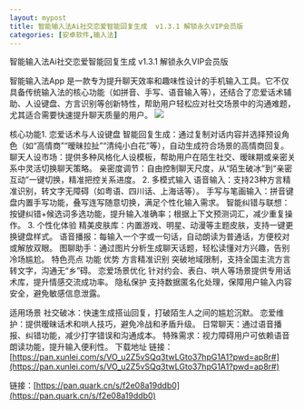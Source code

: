 ```yaml
---
layout: mypost
title: 智能输入法Ai社交恋爱智能回复生成  v1.3.1 解锁永久VIP会员版 
categories: [安卓软件,输入法]
---
```



智能输入法Ai社交恋爱智能回复生成  v1.3.1 解锁永久VIP会员版                                       

智能输入法App 是一款专为提升聊天效率和趣味性设计的手机输入工具。它不仅具备传统输入法的核心功能（如拼音、手写、语音输入等），还结合了恋爱话术辅助、人设键盘、方言识别等创新特性，帮助用户轻松应对社交场景中的沟通难题，尤其适合需要快速提升聊天质量的用户。
![](https://s2.loli.net/2025/09/24/4HonRzgkeuhEfls.webp)

核心功能1. 恋爱话术与人设键盘
智能回复生成：通过复制对话内容并选择预设角色（如“高情商”“暧昧拉扯”“清纯小白花”等），自动生成符合场景的高情商回复。
聊天人设市场：提供多种风格化人设模板，帮助用户在陌生社交、暧昧期或亲密关系中灵活切换聊天策略。
亲密度调节：自由控制聊天尺度，从“陌生破冰”到“亲密互动”一键切换，精准把控关系进度。
2. 多模式输入
语音输入：支持23种方言精准识别，转文字无障碍（如粤语、四川话、上海话等）。
手写与笔画输入：拼音键盘内置手写功能，叠写连写随意切换，满足个性化输入需求。
智能纠错与联想：按键纠错+候选词多选功能，提升输入准确率；根据上下文预测词汇，减少重复操作。
3. 个性化体验
精美皮肤库：内置游戏、明星、动漫等主题皮肤，支持一键更换键盘样式。
语音播报：每输入一个字或一句话，自动朗读为普通话，方便校对或解放双眼。
图聊助手：通过图片分析生成聊天话题，轻松读懂对方兴趣，告别冷场尴尬。
特色亮点
功能	优势
方言精准识别	突破地域限制，支持全国主流方言转文字，沟通无“乡”碍。
恋爱场景优化	针对约会、表白、哄人等场景提供专用话术库，提升情感交流成功率。
隐私保护	支持数据匿名化处理，保障用户输入内容安全，避免敏感信息泄露。

适用场景
社交破冰：快速生成搭讪回复，打破陌生人之间的尴尬沉默。
恋爱维护：提供暧昧话术和哄人技巧，避免冷战和矛盾升级。
日常聊天：通过语音播报、纠错功能，减少打字错误和沟通成本。
特殊需求：视力障碍用户可依赖语音朗读功能，提升输入便利性。
下载地址
链接：[https://pan.xunlei.com/s/VO_u2Z5vSQq3twLGto37hpG1A1?pwd=ap8r#](https://pan.xunlei.com/s/VO_u2Z5vSQq3twLGto37hpG1A1?pwd=ap8r#)

链接：[https://pan.quark.cn/s/f2e08a19ddb0](https://pan.quark.cn/s/f2e08a19ddb0)
